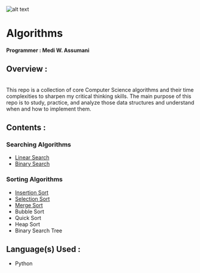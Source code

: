 ![alt text](https://kintali.files.wordpress.com/2012/09/algorithms_small_logo.png?w=660 "Logo Title Text 1")

# Algorithms </br>

#### Programmer : Medi W. Assumani
## Overview : 
</br>
This repo is a collection of core Computer Science algorithms and their time complexities to sharpen my critical thinking skills. The main purpose of this repo is to study, practice, and analyze those data structures and understand when and how to implement them.

## Contents : </br>

### Searching Algorithms

* <a href = "https://github.com/MediBoss/Algorithms/tree/master/Linear-Search" >Linear Search </a>
* <a href = "https://github.com/MediBoss/Algorithms/tree/master/Binary-Search" >Binary Search </a>

### Sorting Algorithms

* <a href = "https://github.com/MediBoss/Algorithms/tree/master/Insertion-Sort" >Insertion Sort</a>
* <a href = "https://github.com/MediBoss/Algorithms/blob/master/Selection-Sort" >Selection Sort</a>
* <a href = "https://github.com/MediBoss/Algorithms/tree/master/Merge-Sort" >Merge Sort</a>
* Bubble Sort
* Quick Sort
* Heap Sort
* Binary Search Tree

## Language(s) Used : 

* Python

